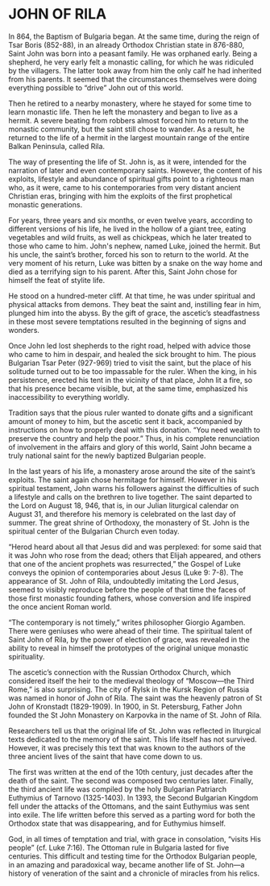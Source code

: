 # JOHN OF RILA

In 864, the Baptism of Bulgaria began. At the same time, during the reign of Tsar Boris (852-88), in an already Orthodox Christian state in 876-880, Saint John was born into a peasant family. He was orphaned early. Being a shepherd, he very early felt a monastic calling, for which he was ridiculed by the villagers. The latter took away from him the only calf he had inherited from his parents. It seemed that the circumstances themselves were doing everything possible to “drive” John out of this world.

Then he retired to a nearby monastery, where he stayed for some time to learn monastic life. Then he left the monastery and began to live as a hermit. A severe beating from robbers almost forced him to return to the monastic community, but the saint still chose to wander. As a result, he returned to the life of a hermit in the largest mountain range of the entire Balkan Peninsula, called Rila.

The way of presenting the life of St. John is, as it were, intended for the narration of later and even contemporary saints. However, the content of his exploits, lifestyle and abundance of spiritual gifts point to a righteous man who, as it were, came to his contemporaries from very distant ancient Christian eras, bringing with him the exploits of the first prophetical monastic generations.

For years, three years and six months, or even twelve years, according to different versions of his life, he lived in the hollow of a giant tree, eating vegetables and wild fruits, as well as chickpeas, which he later treated to those who came to him. John's nephew, named Luke, joined the hermit. But his uncle, the saint’s brother, forced his son to return to the world. At the very moment of his return, Luke was bitten by a snake on the way home and died as a terrifying sign to his parent. After this, Saint John chose for himself the feat of stylite life.

He stood on a hundred-meter cliff. At that time, he was under spiritual and physical attacks from demons. They beat the saint and, instilling fear in him, plunged him into the abyss. By the gift of grace, the ascetic’s steadfastness in these most severe temptations resulted in the beginning of signs and wonders.

Once John led lost shepherds to the right road, helped with advice those who came to him in despair, and healed the sick brought to him. The pious Bulgarian Tsar Peter (927-969) tried to visit the saint, but the place of his solitude turned out to be too impassable for the ruler. When the king, in his persistence, erected his tent in the vicinity of that place, John lit a fire, so that his presence became visible, but, at the same time, emphasized his inaccessibility to everything worldly.

Tradition says that the pious ruler wanted to donate gifts and a significant amount of money to him, but the ascetic sent it back, accompanied by instructions on how to properly deal with this donation. “You need wealth to preserve the country and help the poor.” Thus, in his complete renunciation of involvement in the affairs and glory of this world, Saint John became a truly national saint for the newly baptized Bulgarian people.

In the last years of his life, a monastery arose around the site of the saint’s exploits. The saint again chose hermitage for himself. However in his spiritual testament, John warns his followers against the difficulties of such a lifestyle and calls on the brethren to live together. The saint departed to the Lord on August 18, 946, that is, in our Julian liturgical calendar on August 31, and therefore his memory is celebrated on the last day of summer. The great shrine of Orthodoxy, the monastery of St. John is the spiritual center of the Bulgarian Church even today.

“Herod heard about all that Jesus did and was perplexed: for some said that it was John who rose from the dead; others that Elijah appeared, and others that one of the ancient prophets was resurrected,” the Gospel of Luke conveys the opinion of contemporaries about Jesus (Luke 9: 7-8). The appearance of St. John of Rila, undoubtedly imitating the Lord Jesus, seemed to visibly reproduce before the people of that time the faces of those first monastic founding fathers, whose conversion and life inspired the once ancient Roman world.

“The contemporary is not timely,” writes philosopher Giorgio Agamben. There were geniuses who were ahead of their time. The spiritual talent of Saint John of Rila, by the power of election of grace, was revealed in the ability to reveal in himself the prototypes of the original unique monastic spirituality.

The ascetic’s connection with the Russian Orthodox Church, which considered itself the heir to the medieval theology of “Moscow—the Third Rome,” is also surprising. The city of Rylsk in the Kursk Region of Russia was named in honor of John of Rila. The saint was the heavenly patron of St John of Kronstadt (1829-1909). In 1900, in St. Petersburg, Father John founded the St John Monastery on Karpovka in the name of St. John of Rila.

Researchers tell us that the original life of St. John was reflected in liturgical texts dedicated to the memory of the saint. This life itself has not survived. However, it was precisely this text that was known to the authors of the three ancient lives of the saint that have come down to us.

The first was written at the end of the 10th century, just decades after the death of the saint. The second was composed two centuries later. Finally, the third ancient life was compiled by the holy Bulgarian Patriarch Euthymius of Tarnovo (1325-1403). In 1393, the Second Bulgarian Kingdom fell under the attacks of the Ottomans, and the saint Euthymius was sent into exile. The life written before this served as a parting word for both the Orthodox state that was disappearing, and for Euthymius himself.

God, in all times of temptation and trial, with grace in consolation, “visits His people” (cf. Luke 7:16). The Ottoman rule in Bulgaria lasted for five centuries. This difficult and testing time for the Orthodox Bulgarian people, in an amazing and paradoxical way, became another life of St. John—a history of veneration of the saint and a chronicle of miracles from his relics.
